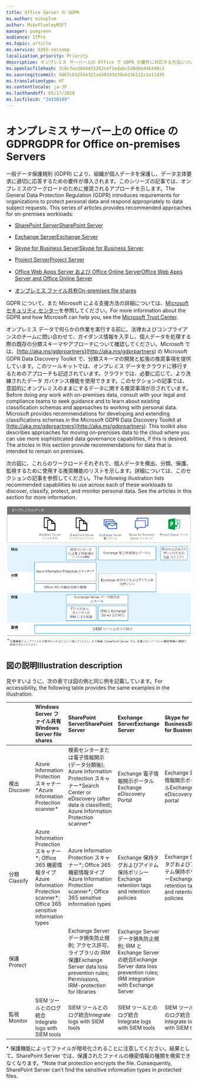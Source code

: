 ```yaml
---
title: Office Server の GDPR
ms.author: mikeplum
author: MikePlumleyMSFT
manager: pamgreen
audience: ITPro
ms.topic: article
ms.service: O365-seccomp
localization_priority: Priority
description: オンプレミス サーバー上の Office で GDPR の要件に対応する方法について説明します。
ms.openlocfilehash: 3c6c7aa30d4d55262cef1edabc528d6644b340c1
ms.sourcegitcommit: 9d67cb52544321a430343d39eb336112c1a11d35
ms.translationtype: HT
ms.contentlocale: ja-JP
ms.lasthandoff: 05/17/2019
ms.locfileid: "34150109"
---
```

# <a name="gdpr-for-office-on-premises-servers"></a><span data-ttu-id="ff93a-103">オンプレミス サーバー上の Office の GDPR</span><span class="sxs-lookup"><span data-stu-id="ff93a-103">GDPR for Office on-premises Servers</span></span>

<span data-ttu-id="ff93a-p101">一般データ保護規則 (GDPR) により、組織が個人データを保護し、データ主体要求に適切に応答するための要件が導入されます。このシリーズの記事では、オンプレミスのワークロードのために推奨されるアプローチを示します。</span><span class="sxs-lookup"><span data-stu-id="ff93a-p101">The General Data Protection Regulation (GDPR) introduces requirements for organizations to protect personal data and respond appropriately to data subject requests. This series of articles provides recommended approaches for on-premises workloads:</span></span>

-   [<span data-ttu-id="ff93a-106">SharePoint Server</span><span class="sxs-lookup"><span data-stu-id="ff93a-106">SharePoint Server</span></span>](gdpr-for-sharepoint-server.md)

-   [<span data-ttu-id="ff93a-107">Exchange Server</span><span class="sxs-lookup"><span data-stu-id="ff93a-107">Exchange Server</span></span>](gdpr-for-exchange-server.md)

-   [<span data-ttu-id="ff93a-108">Skype for Business Server</span><span class="sxs-lookup"><span data-stu-id="ff93a-108">Skype for Business Server</span></span>](gdpr-for-skype-for-business-server.md)

-   [<span data-ttu-id="ff93a-109">Project Server</span><span class="sxs-lookup"><span data-stu-id="ff93a-109">Project Server</span></span>](gdpr-for-project-server.md)

-   [<span data-ttu-id="ff93a-110">Office Web Apps Server および Office Online Server</span><span class="sxs-lookup"><span data-stu-id="ff93a-110">Office Web Apps Server and Office Online Server</span></span>](gdpr-for-office-online-server.md)

-   [<span data-ttu-id="ff93a-111">オンプレミス ファイル共有</span><span class="sxs-lookup"><span data-stu-id="ff93a-111">On-premises file shares</span></span>](gdpr-for-on-premises-file-shares.md)

<span data-ttu-id="ff93a-112">GDPR について、また Microsoft による支援方法の詳細については、[Microsoft セキュリティ センター](https://www.microsoft.com/en-us/TrustCenter/Privacy/gdpr/default.aspx)を参照してください。</span><span class="sxs-lookup"><span data-stu-id="ff93a-112">For more information about the GDPR and how Microsoft can help you, see the [Microsoft Trust Center](https://www.microsoft.com/en-us/TrustCenter/Privacy/gdpr/default.aspx).</span></span>

<span data-ttu-id="ff93a-p102">オンプレミス データで何らかの作業を実行する前に、法律およびコンプライアンスのチームに問い合わせて、ガイダンス情報を入手し、個人データを処理する際の既存の分類スキーマやアプローチについて確認してください。Microsoft では、[http://aka.ms/gdprpartners](<http://aka.ms/gdprpartners>) の Microsoft GDPR Data Discovery Toolkit で、分類スキーマの開発と拡張の推奨事項を提供しています。このツールキットでは、オンプレミス データをクラウドに移行するためのアプローチも記述されています。クラウドでは、必要に応じて、より洗練されたデータ ガバナンス機能を使用できます。このセクションの記事では、意図的にオンプレミスのままにするデータに関する推奨事項が示されています。</span><span class="sxs-lookup"><span data-stu-id="ff93a-p102">Before doing any work with on-premises data, consult with your legal and compliance teams to seek guidance and to learn about existing classification schemas and approaches to working with personal data. Microsoft provides recommendations for developing and extending classifications schemas in the Microsoft GDPR Data Discovery Toolkit at [http://aka.ms/gdprpartners](<http://aka.ms/gdprpartners>). This toolkit also describes approaches for moving on-premises data to the cloud where you can use more sophisticated data governance capabilities, if this is desired. The articles in this section provide recommendations for data that is intended to remain on premises.</span></span>

<span data-ttu-id="ff93a-p103">次の図に、これらのワークロードそれぞれで、個人データを検出、分類、保護、監視するために使用する推奨機能のリストを示します。詳細については、このセクションの記事を参照してください。</span><span class="sxs-lookup"><span data-stu-id="ff93a-p103">The following illustration lists recommended capabilities to use across each of these workloads to discover, classify, protect, and monitor personal data. See the articles in this section for more information.</span></span>

![](media/gdpr-for-office-servers-image1.png)

## <a name="illustration-description"></a><span data-ttu-id="ff93a-119">図の説明</span><span class="sxs-lookup"><span data-stu-id="ff93a-119">Illustration description</span></span>

<span data-ttu-id="ff93a-120">見やすいように、次の表では図の例と同じ例を記載しています。</span><span class="sxs-lookup"><span data-stu-id="ff93a-120">For accessibility, the following table provides the same examples in the illustration.</span></span>

|             |<span data-ttu-id="ff93a-121">Windows Server ファイル共有</span><span class="sxs-lookup"><span data-stu-id="ff93a-121">Windows Server file shares</span></span>|<span data-ttu-id="ff93a-122">SharePoint Server</span><span class="sxs-lookup"><span data-stu-id="ff93a-122">SharePoint Server</span></span>|<span data-ttu-id="ff93a-123">Exchange Server</span><span class="sxs-lookup"><span data-stu-id="ff93a-123">Exchange Server</span></span>|<span data-ttu-id="ff93a-124">Skype for Business</span><span class="sxs-lookup"><span data-stu-id="ff93a-124">Skype for Business</span></span>|<span data-ttu-id="ff93a-125">Project Server</span><span class="sxs-lookup"><span data-stu-id="ff93a-125">Project Server</span></span>|
|:------------|:-------------------------|:----------------|:--------------|:-----------------|:-------------|
|<span data-ttu-id="ff93a-126">検出</span><span class="sxs-lookup"><span data-stu-id="ff93a-126">Discover</span></span>|<span data-ttu-id="ff93a-127">Azure Information Protection スキャナー\*</span><span class="sxs-lookup"><span data-stu-id="ff93a-127">Azure Information Protection scanner\*</span></span>|<span data-ttu-id="ff93a-128">検索センターまたは電子情報開示 (データ分類後); Azure Information Protection スキャナー\*</span><span class="sxs-lookup"><span data-stu-id="ff93a-128">Search Center or eDiscovery (after data is classified); Azure Information Protection scanner\*</span></span>|<span data-ttu-id="ff93a-129">Exchange 電子情報開示ポータル</span><span class="sxs-lookup"><span data-stu-id="ff93a-129">Exchange eDiscovery Portal</span></span>|<span data-ttu-id="ff93a-130">Exchange 電子情報開示ポータル</span><span class="sxs-lookup"><span data-stu-id="ff93a-130">Exchange eDiscovery portal</span></span>|<span data-ttu-id="ff93a-131">検出およびエクスポートのための SQL スクリプト</span><span class="sxs-lookup"><span data-stu-id="ff93a-131">SQL scripts for discovery and exporting</span></span>|
|<span data-ttu-id="ff93a-132">分類</span><span class="sxs-lookup"><span data-stu-id="ff93a-132">Classify</span></span>|<span data-ttu-id="ff93a-133">Azure Information Protection スキャナー\*; Office 365 機密情報タイプ</span><span class="sxs-lookup"><span data-stu-id="ff93a-133">Azure Information Protection scanner\*; Office 365 sensitive information types</span></span>|<span data-ttu-id="ff93a-134">Azure Information Protection スキャナー\*; Office 365 機密情報タイプ</span><span class="sxs-lookup"><span data-stu-id="ff93a-134">Azure Information Protection scanner\*; Office 365 sensitive information types</span></span>|<span data-ttu-id="ff93a-135">Exchange 保持タグおよびアイテム保持ポリシー</span><span class="sxs-lookup"><span data-stu-id="ff93a-135">Exchange retention tags and retention policies</span></span>|<span data-ttu-id="ff93a-136">Exchange 保持タグおよびアイテム保持ポリシー</span><span class="sxs-lookup"><span data-stu-id="ff93a-136">Exchange retention tags and retention policies</span></span>||
|<span data-ttu-id="ff93a-137">保護</span><span class="sxs-lookup"><span data-stu-id="ff93a-137">Protect</span></span>||<span data-ttu-id="ff93a-138">Exchange Server データ損失防止規則; アクセス許可、ライブラリの IRM 保護</span><span class="sxs-lookup"><span data-stu-id="ff93a-138">Exchange Server data loss prevention rules; Permissions, IRM-protection for libraries</span></span>|<span data-ttu-id="ff93a-139">Exchange Server データ損失防止規則; IRM と Exchange Server の統合</span><span class="sxs-lookup"><span data-stu-id="ff93a-139">Exchange Server data loss prevention rules; IRM integration with Exchange Server</span></span>|||
|<span data-ttu-id="ff93a-140">監視</span><span class="sxs-lookup"><span data-stu-id="ff93a-140">Monitor</span></span>|<span data-ttu-id="ff93a-141">SIEM ツールとのログ統合</span><span class="sxs-lookup"><span data-stu-id="ff93a-141">Integrate logs with SIEM tools</span></span>|<span data-ttu-id="ff93a-142">SIEM ツールとのログ統合</span><span class="sxs-lookup"><span data-stu-id="ff93a-142">Integrate logs with SIEM tools</span></span>|<span data-ttu-id="ff93a-143">SIEM ツールとのログ統合</span><span class="sxs-lookup"><span data-stu-id="ff93a-143">Integrate logs with SIEM tools</span></span>|<span data-ttu-id="ff93a-144">SIEM ツールとのログ統合</span><span class="sxs-lookup"><span data-stu-id="ff93a-144">Integrate logs with SIEM tools</span></span>|<span data-ttu-id="ff93a-145">SIEM ツールとのログ統合</span><span class="sxs-lookup"><span data-stu-id="ff93a-145">Integrate logs with SIEM tools</span></span>|

<span data-ttu-id="ff93a-p104">\* 保護機能によってファイルが暗号化されることに注意してください。結果として、SharePoint Server では、保護されたファイルの機密情報の種類を検索できなくなります。</span><span class="sxs-lookup"><span data-stu-id="ff93a-p104">\*Note that protection encrypts the file. Consequently, SharePoint Server can’t find the sensitive information types in protected files.</span></span>
